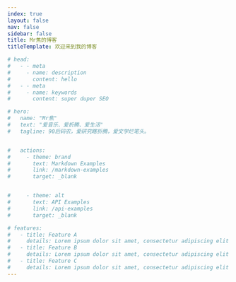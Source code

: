 ```yaml
---
index: true
layout: false
nav: false
sidebar: false
title: Mr焦的博客
titleTemplate: 欢迎来到我的博客

# head:
#   - - meta
#     - name: description
#       content: hello
#   - - meta
#     - name: keywords
#       content: super duper SEO

# hero:
#   name: "Mr焦"
#   text: "爱音乐、爱折腾、爱生活"
#   tagline: 90后码农，爱研究瞎折腾，爱文学烂笔头。


#   actions:
#     - theme: brand
#       text: Markdown Examples
#       link: /markdown-examples
#       target: _blank


#     - theme: alt
#       text: API Examples
#       link: /api-examples
#       target: _blank

# features:
#   - title: Feature A
#     details: Lorem ipsum dolor sit amet, consectetur adipiscing elit
#   - title: Feature B
#     details: Lorem ipsum dolor sit amet, consectetur adipiscing elit
#   - title: Feature C
#     details: Lorem ipsum dolor sit amet, consectetur adipiscing elit
---
```


<!-- <HomeIndex/> -->


